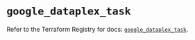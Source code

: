 # `google_dataplex_task`

Refer to the Terraform Registry for docs: [`google_dataplex_task`](https://registry.terraform.io/providers/hashicorp/google/5.20.0/docs/resources/dataplex_task).
